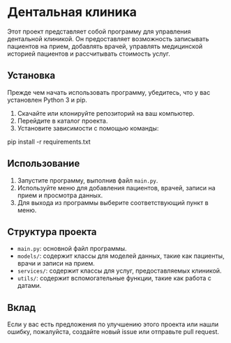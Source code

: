 # Дентальная клиника

Этот проект представляет собой программу для управления дентальной клиникой. Он предоставляет возможность записывать пациентов на прием, добавлять врачей, управлять медицинской историей пациентов и рассчитывать стоимость услуг.

## Установка

Прежде чем начать использовать программу, убедитесь, что у вас установлен Python 3 и pip.

1. Скачайте или клонируйте репозиторий на ваш компьютер.
2. Перейдите в каталог проекта.
3. Установите зависимости с помощью команды:

pip install -r requirements.txt

## Использование

1. Запустите программу, выполнив файл `main.py`.
2. Используйте меню для добавления пациентов, врачей, записи на прием и просмотра данных.
3. Для выхода из программы выберите соответствующий пункт в меню.

## Структура проекта

- `main.py`: основной файл программы.
- `models/`: содержит классы для моделей данных, такие как пациенты, врачи и записи на прием.
- `services/`: содержит классы для услуг, предоставляемых клиникой.
- `utils/`: содержит вспомогательные функции, такие как работа с датами.

## Вклад

Если у вас есть предложения по улучшению этого проекта или нашли ошибку, пожалуйста, создайте новый issue или отправьте pull request.

